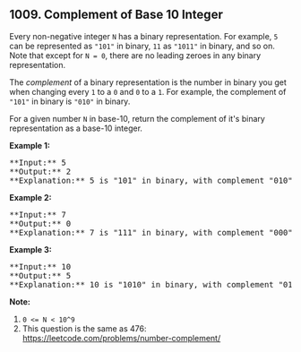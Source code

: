 ## 1009. Complement of Base 10 Integer

Every non-negative integer `N` has a binary representation.  For example, `5` can be represented as `"101"` in binary, `11` as `"1011"` in binary, and so on.  Note that except for `N = 0`, there are no leading zeroes in any binary representation.

The _complement_ of a binary representation is the number in binary you get when changing every `1` to a `0` and `0` to a `1`.  For example, the complement of `"101"` in binary is `"010"` in binary.

For a given number `N` in base-10, return the complement of it's binary representation as a base-10 integer.

**Example 1:**

<pre>
**Input:** 5
**Output:** 2
**Explanation:** 5 is "101" in binary, with complement "010" in binary, which is 2 in base-10.
</pre>

**Example 2:**

<pre>
**Input:** 7
**Output:** 0
**Explanation:** 7 is "111" in binary, with complement "000" in binary, which is 0 in base-10.
</pre>

**Example 3:**

<pre>
**Input:** 10
**Output:** 5
**Explanation:** 10 is "1010" in binary, with complement "0101" in binary, which is 5 in base-10.
</pre>

**Note:**

1.  `0 <= N < 10^9`
2.  This question is the same as 476: https://leetcode.com/problems/number-complement/

